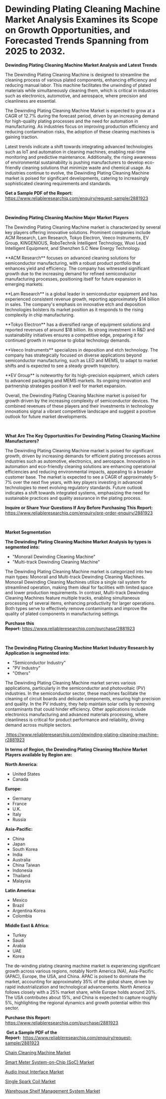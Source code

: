 <p><h1>Dewinding Plating Cleaning Machine Market Analysis Examines its Scope on Growth Opportunities, and Forecasted Trends Spanning from 2025 to 2032.</h1></p><p><strong>Dewinding Plating Cleaning Machine Market Analysis and Latest Trends</strong></p>
<p><p>The Dewinding Plating Cleaning Machine is designed to streamline the cleaning process of various plated components, enhancing efficiency and reducing manual labor. This machine facilitates the unwinding of plated materials while simultaneously cleaning them, which is critical in industries such as electronics, automotive, and aerospace, where precision and cleanliness are essential.</p><p>The Dewinding Plating Cleaning Machine Market is expected to grow at a CAGR of 12.7% during the forecast period, driven by an increasing demand for high-quality plating processes and the need for automation in manufacturing. As industries focus on improving production efficiency and reducing contamination risks, the adoption of these cleaning machines is gaining traction. </p><p>Latest trends indicate a shift towards integrating advanced technologies such as IoT and automation in cleaning machines, enabling real-time monitoring and predictive maintenance. Additionally, the rising awareness of environmental sustainability is pushing manufacturers to develop eco-friendly cleaning solutions that minimize waste and chemical usage. As industries continue to evolve, the Dewinding Plating Cleaning Machine market is poised for significant developments, catering to increasingly sophisticated cleaning requirements and standards.</p></p>
<p><strong>Get a Sample PDF of the Report:&nbsp;</strong> <a href="https://www.reliableresearchiq.com/enquiry/request-sample/2881923?utm_campaign=120&utm_medium=2&utm_source=Github&utm_content=ia&utm_term=12032025&utm_id=dewinding-plating-cleaning-machine">https://www.reliableresearchiq.com/enquiry/request-sample/2881923</a></p>
<p>&nbsp;</p>
<p><strong>Dewinding Plating Cleaning Machine Major Market Players</strong></p>
<p><p>The Dewinding Plating Cleaning Machine market is characterized by several key players offering innovative solutions. Prominent companies include ACM Research, Lam Research, Tokyo Electron, Veeco Instruments, EV Group, KINGENIOUS, RoboTechnik Intelligent Technology, Wuxi Lead Intelligent Equipment, and Shenzhen S.C New Energy Technology.</p><p>**ACM Research** focuses on advanced cleaning solutions for semiconductor manufacturing, with a robust product portfolio that enhances yield and efficiency. The company has witnessed significant growth due to the increasing demand for refined semiconductor manufacturing processes, positioning itself for future expansion in emerging markets.</p><p>**Lam Research** is a global leader in semiconductor equipment and has experienced consistent revenue growth, reporting approximately $14 billion in sales. The company's emphasis on innovative etch and deposition technologies bolsters its market position as it responds to the rising complexity in chip manufacturing.</p><p>**Tokyo Electron** has a diversified range of equipment solutions and reported revenues of around $18 billion. Its strong investment in R&D and sustainability initiatives ensures a competitive edge, preparing it for continued growth in response to global technology demands.</p><p>**Veeco Instruments** specializes in deposition and etch technology. The company has strategically focused on diverse applications beyond semiconductor manufacturing, such as LED and MEMS, to adapt to market shifts and is expected to see a steady growth trajectory.</p><p>**EV Group** is noteworthy for its high-precision equipment, which caters to advanced packaging and MEMS markets. Its ongoing innovation and partnership strategies position it well for market expansion.</p><p>Overall, the Dewinding Plating Cleaning Machine market is poised for growth driven by the increasing complexity of semiconductor devices. The combined revenues of these players and their investments in technology innovations signal a vibrant competitive landscape and suggest a positive outlook for future market developments.</p></p>
<p>&nbsp;</p>
<p><strong>What Are The Key Opportunities For Dewinding Plating Cleaning Machine Manufacturers?</strong></p>
<p><p>The Dewinding Plating Cleaning Machine market is poised for significant growth, driven by increasing demands for efficient plating processes across industries such as automotive, electronics, and aerospace. Innovations in automation and eco-friendly cleaning solutions are enhancing operational efficiencies and reducing environmental impacts, appealing to a broader customer base. The market is expected to see a CAGR of approximately 5-7% over the next five years, with key players investing in advanced technologies to meet evolving regulatory standards. Future outlook indicates a shift towards integrated systems, emphasizing the need for sustainable practices and quality assurance in the plating process.</p></p>
<p><strong>Inquire or Share Your Questions If Any Before Purchasing This Report:</strong> <a href="https://www.reliableresearchiq.com/enquiry/pre-order-enquiry/2881923?utm_campaign=120&utm_medium=2&utm_source=Github&utm_content=ia&utm_term=12032025&utm_id=dewinding-plating-cleaning-machine">https://www.reliableresearchiq.com/enquiry/pre-order-enquiry/2881923</a></p>
<p>&nbsp;</p>
<p><strong>Market Segmentation</strong></p>
<p><strong>The Dewinding Plating Cleaning Machine Market Analysis by types is segmented into:</strong></p>
<p><ul><li>"Monorail Dewinding Cleaning Machine"</li><li>"Multi-track Dewinding Cleaning Machine"</li></ul></p>
<p><p>The Dewinding Plating Cleaning Machine market is categorized into two main types: Monorail and Multi-track Dewinding Cleaning Machines. Monorail Dewinding Cleaning Machines utilize a single rail system for streamlined operation, making them ideal for facilities with limited space and lower production requirements. In contrast, Multi-track Dewinding Cleaning Machines feature multiple tracks, enabling simultaneous processing of several items, enhancing productivity for larger operations. Both types serve to effectively remove contaminants and improve the quality of plated components in manufacturing settings.</p></p>
<p><strong>Purchase this Report:&nbsp;</strong><a href="https://www.reliableresearchiq.com/purchase/2881923?utm_campaign=120&utm_medium=2&utm_source=Github&utm_content=ia&utm_term=12032025&utm_id=dewinding-plating-cleaning-machine">https://www.reliableresearchiq.com/purchase/2881923</a></p>
<p>&nbsp;</p>
<p><strong>The Dewinding Plating Cleaning Machine Market Industry Research by Application is segmented into:</strong></p>
<p><ul><li>"Semiconductor Industry"</li><li>"PV Industry"</li><li>"Others"</li></ul></p>
<p><p>The Dewinding Plating Cleaning Machine market serves various applications, particularly in the semiconductor and photovoltaic (PV) industries. In the semiconductor sector, these machines facilitate the cleaning of circuit boards and delicate components, ensuring high precision and quality. In the PV industry, they help maintain solar cells by removing contaminants that could hinder efficiency. Other applications include electronics manufacturing and advanced materials processing, where cleanliness is critical for product performance and reliability, driving demand across multiple sectors.</p></p>
<p><a href="https://www.reliableresearchiq.com/dewinding-plating-cleaning-machine-r2881923?utm_campaign=120&utm_medium=2&utm_source=Github&utm_content=ia&utm_term=12032025&utm_id=dewinding-plating-cleaning-machine">&nbsp;https://www.reliableresearchiq.com/dewinding-plating-cleaning-machine-r2881923</a></p>
<p><strong>In terms of Region, the Dewinding Plating Cleaning Machine Market Players available by Region are:</strong></p>
<p>
    <p> <strong> North America: </strong>
        <ul>
            <li>United States</li>
            <li>Canada</li>
        </ul>
        </p> 
    <p> <strong> Europe: </strong>
        <ul>
            <li>Germany</li>
            <li>France</li>
            <li>U.K.</li>
            <li>Italy</li>
            <li>Russia</li>
        </ul>
        </p> 
    <p> <strong> Asia-Pacific: </strong>
        <ul>
            <li>China</li>
            <li>Japan</li>
            <li>South Korea</li>
            <li>India</li>
            <li>Australia</li>
            <li>China Taiwan</li>
            <li>Indonesia</li>
            <li>Thailand</li>
            <li>Malaysia</li>
        </ul>
        </p> 
    <p> <strong> Latin America: </strong>
        <ul>
            <li>Mexico</li>
            <li>Brazil</li>
            <li>Argentina Korea</li>
            <li>Colombia</li>
        </ul>
        </p> 
    <p> <strong> Middle East & Africa: </strong>
        <ul>
            <li>Turkey</li>
            <li>Saudi</li>
            <li>Arabia</li>
            <li>UAE</li>
            <li>Korea</li>
        </ul>
    </p>
    </p>
<p><p>The de-winding plating cleaning machine market is experiencing significant growth across various regions, notably North America (NA), Asia-Pacific (APAC), Europe, the USA, and China. APAC is poised to dominate the market, accounting for approximately 35% of the global share, driven by rapid industrialization and technological advancements. North America follows closely with a 25% market share, while Europe holds around 20%. The USA contributes about 15%, and China is expected to capture roughly 5%, highlighting the regional dynamics and growth potential within this sector.</p></p>
<p><strong>Purchase this Report: </strong><a href="https://www.reliableresearchiq.com/purchase/2881923?utm_campaign=120&utm_medium=2&utm_source=Github&utm_content=ia&utm_term=12032025&utm_id=dewinding-plating-cleaning-machine">https://www.reliableresearchiq.com/purchase/2881923</a></p>
<p>&nbsp;<strong>Get a Sample PDF of the Report:&nbsp;&nbsp;</strong><a href="https://www.reliableresearchiq.com/enquiry/request-sample/2881923?utm_campaign=120&utm_medium=2&utm_source=Github&utm_content=ia&utm_term=12032025&utm_id=dewinding-plating-cleaning-machine">https://www.reliableresearchiq.com/enquiry/request-sample/2881923</a></p>
<p><strong></strong></p>
<p><p><a href="https://github.com/saribuissawi/Market-Research-Report-List-1/blob/main/chain-cleaning-machine-market.md?utm_campaign=120&utm_medium=2&utm_source=Github&utm_content=ia&utm_term=12032025&utm_id=dewinding-plating-cleaning-machine">Chain Cleaning Machine Market</a></p><p><a href="https://github.com/foddekampo/Market-Research-Report-List-1/blob/main/smart-meter-system-on-chip-soc-market.md?utm_campaign=120&utm_medium=2&utm_source=Github&utm_content=ia&utm_term=12032025&utm_id=dewinding-plating-cleaning-machine">Smart Meter System-on-Chip (SoC) Market</a></p><p><a href="https://github.com/vandelmanize/Market-Research-Report-List-1/blob/main/audio-input-interface-market.md?utm_campaign=120&utm_medium=2&utm_source=Github&utm_content=ia&utm_term=12032025&utm_id=dewinding-plating-cleaning-machine">Audio Input Interface Market</a></p><p><a href="https://github.com/sentoljinqiu/Market-Research-Report-List-1/blob/main/single-spark-coil-market.md?utm_campaign=120&utm_medium=2&utm_source=Github&utm_content=ia&utm_term=12032025&utm_id=dewinding-plating-cleaning-machine">Single Spark Coil Market</a></p><p><a href="https://github.com/kecixayaab/Market-Research-Report-List-1/blob/main/warehouse-shelf-management-system-market.md?utm_campaign=120&utm_medium=2&utm_source=Github&utm_content=ia&utm_term=12032025&utm_id=dewinding-plating-cleaning-machine">Warehouse Shelf Management System Market</a></p></p>